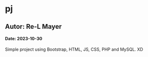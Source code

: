 # pj
## Autor: Re-L Mayer
#### Date: 2023-10-30
Simple project using Bootstrap, HTML, JS, CSS, PHP and MySQL.
XD
